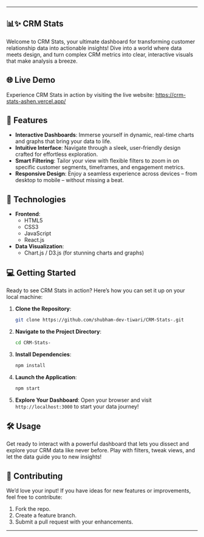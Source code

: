 

---

## 📊✨ CRM Stats 

Welcome to CRM Stats, your ultimate dashboard for transforming customer relationship data into actionable insights! Dive into a world where data meets design, and turn complex CRM metrics into clear, interactive visuals that make analysis a breeze.

## 🌐 Live Demo 

Experience CRM Stats in action by visiting the live website: https://crm-stats-ashen.vercel.app/

## 🚀 Features

- **Interactive Dashboards**: Immerse yourself in dynamic, real-time charts and graphs that bring your data to life.
- **Intuitive Interface**: Navigate through a sleek, user-friendly design crafted for effortless exploration.
- **Smart Filtering**: Tailor your view with flexible filters to zoom in on specific customer segments, timeframes, and engagement metrics.
- **Responsive Design**: Enjoy a seamless experience across devices – from desktop to mobile – without missing a beat.

## 🔧 Technologies

- **Frontend**:
  - HTML5
  - CSS3
  - JavaScript
  - React.js
- **Data Visualization**:
  - Chart.js / D3.js (for stunning charts and graphs)

## 💻 Getting Started

Ready to see CRM Stats in action? Here’s how you can set it up on your local machine:

1. **Clone the Repository**:
   ```bash
   git clone https://github.com/shubham-dev-tiwari/CRM-Stats-.git
   ```

2. **Navigate to the Project Directory**:
   ```bash
   cd CRM-Stats-
   ```

3. **Install Dependencies**:
   ```bash
   npm install
   ```

4. **Launch the Application**:
   ```bash
   npm start
   ```

5. **Explore Your Dashboard**: Open your browser and visit `http://localhost:3000` to start your data journey!

## 🛠️ Usage

Get ready to interact with a powerful dashboard that lets you dissect and explore your CRM data like never before. Play with filters, tweak views, and let the data guide you to new insights!

## 🤝 Contributing

We’d love your input! If you have ideas for new features or improvements, feel free to contribute:

1. Fork the repo.
2. Create a feature branch.
3. Submit a pull request with your enhancements.

---

